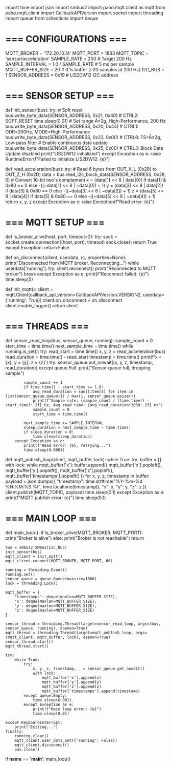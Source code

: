 


import time
import json
import smbus2
import paho.mqtt.client as mqtt
from paho.mqtt.client import CallbackAPIVersion
import socket
import threading
import queue
from collections import deque

# === CONFIGURATIONS ===
MQTT_BROKER = '172.20.10.14'
MQTT_PORT = 1883
MQTT_TOPIC = 'sensor/acceleration'
SAMPLE_RATE = 200  # Target 200 Hz
SAMPLE_INTERVAL = 1.0 / SAMPLE_RATE  # 5 ms per sample
MQTT_BUFFER_SIZE = 20  # 0.1s buffer (~20 samples at 200 Hz)
I2C_BUS = 1
SENSOR_ADDRESS = 0x19  # LIS2DW12 I2C address

# === SENSOR SETUP ===
def init_sensor(bus):
    try:
        # Soft reset
        bus.write_byte_data(SENSOR_ADDRESS, 0x21, 0x40)  # CTRL2: SOFT_RESET
        time.sleep(0.01)
        # Set range Â±2g, High-Performance, 200 Hz
        bus.write_byte_data(SENSOR_ADDRESS, 0x20, 0x44)  # CTRL1: ODR=200Hz, MODE=High-Performance
        bus.write_byte_data(SENSOR_ADDRESS, 0x23, 0x00)  # CTRL6: FS=Â±2g, Low-pass filter
        # Enable continuous data update
        bus.write_byte_data(SENSOR_ADDRESS, 0x25, 0x00)  # CTRL3: Block Data Update disabled
        print("LIS2DW12 initialized")
    except Exception as e:
        raise RuntimeError(f"Failed to initialize LIS2DW12: {e}")

def read_acceleration(bus):
    try:
        # Read 6 bytes from OUT_X_L (0x28) to OUT_Z_H (0x2D)
        data = bus.read_i2c_block_data(SENSOR_ADDRESS, 0x28, 6)
        # Convert 16-bit two's complement
        x = (data[1] << 8 | data[0]) if data[1] & 0x80 == 0 else -((~data[1] << 8 | ~data[0]) + 1)
        y = (data[3] << 8 | data[2]) if data[3] & 0x80 == 0 else -((~data[3] << 8 | ~data[2]) + 1)
        z = (data[5] << 8 | data[4]) if data[5] & 0x80 == 0 else -((~data[5] << 8 | ~data[4]) + 1)
        return x, y, z
    except Exception as e:
        raise Exception(f"Read error: {e}")

# === MQTT SETUP ===
def is_broker_alive(host, port, timeout=2):
    try:
        sock = socket.create_connection((host, port), timeout)
        sock.close()
        return True
    except Exception:
        return False

def on_disconnect(client, userdata, rc, properties=None):
    print("Disconnected from MQTT broker. Reconnecting...")
    while userdata['running']:
        try:
            client.reconnect()
            print("Reconnected to MQTT broker")
            break
        except Exception as e:
            print(f"Reconnect failed: {e}")
            time.sleep(5)

def init_mqtt():
    client = mqtt.Client(callback_api_version=CallbackAPIVersion.VERSION2, userdata={'running': True})
    client.on_disconnect = on_disconnect
    client.enable_logger()
    return client

# === THREADS ===
def sensor_read_loop(bus, sensor_queue, running):
    sample_count = 0
    start_time = time.time()
    next_sample_time = time.time()
    while running.is_set():
        try:
            read_start = time.time()
            x, y, z = read_acceleration(bus)
            read_duration = time.time() - read_start
            timestamp = time.time()
            print(f'x = {x}, y = {y}, z = {z}')
            try:
                sensor_queue.put_nowait((x, y, z, timestamp, read_duration))
            except queue.Full:
                print("Sensor queue full, dropping sample")
                

            sample_count += 1
            if time.time() - start_time >= 1.0:
                avg_read_duration = sum([item[4] for item in list(sensor_queue.queue)]) / max(1, sensor_queue.qsize())
                print(f"Sample rate: {sample_count / (time.time() - start_time):.2f} Hz, Avg read time: {avg_read_duration*1000:.2f} ms")
                sample_count = 0
                start_time = time.time()

            next_sample_time += SAMPLE_INTERVAL
            sleep_duration = next_sample_time - time.time()
            if sleep_duration > 0:
                time.sleep(sleep_duration)
        except Exception as e:
            print(f"Read error: {e}, retrying...")
            time.sleep(0.0001)

def mqtt_publish_loop(client, mqtt_buffer, lock):
    while True:
        try:
            buffer = []
            with lock:
                while mqtt_buffer['x']:
                    buffer.append((
                        mqtt_buffer['x'].popleft(),
                        mqtt_buffer['y'].popleft(),
                        mqtt_buffer['z'].popleft(),
                        mqtt_buffer['timestamps'].popleft()
                    ))
            for x, y, z, timestamp in buffer:
                payload = json.dumps({
                    "timestamp": time.strftime("%Y-%m-%d %H:%M:%S.%f", time.localtime(timestamp)),
                    "x": x,
                    "y": y,
                    "z": z
                })
                client.publish(MQTT_TOPIC, payload)
            time.sleep(0.1)
        except Exception as e:
            print(f"MQTT publish error: {e}")
            time.sleep(0.1)

# === MAIN LOOP ===
def main_loop():
    if is_broker_alive(MQTT_BROKER, MQTT_PORT):
        print("Broker is alive")
    else:
        print("Broker is not reachable")
        return

    bus = smbus2.SMBus(I2C_BUS)
    init_sensor(bus)
    mqtt_client = init_mqtt()
    mqtt_client.connect(MQTT_BROKER, MQTT_PORT, 60)

    running = threading.Event()
    running.set()
    sensor_queue = queue.Queue(maxsize=1000)
    lock = threading.Lock()

    mqtt_buffer = {
        'timestamps': deque(maxlen=MQTT_BUFFER_SIZE),
        'x': deque(maxlen=MQTT_BUFFER_SIZE),
        'y': deque(maxlen=MQTT_BUFFER_SIZE),
        'z': deque(maxlen=MQTT_BUFFER_SIZE)
    }

    sensor_thread = threading.Thread(target=sensor_read_loop, args=(bus, sensor_queue, running), daemon=True)
    mqtt_thread = threading.Thread(target=mqtt_publish_loop, args=(mqtt_client, mqtt_buffer, lock), daemon=True)
    sensor_thread.start()
    mqtt_thread.start()

    try:
        while True:
            try:
                x, y, z, timestamp, _ = sensor_queue.get_nowait()
                with lock:
                    mqtt_buffer['x'].append(x)
                    mqtt_buffer['y'].append(y)
                    mqtt_buffer['z'].append(z)
                    mqtt_buffer['timestamps'].append(timestamp)
            except queue.Empty:
                time.sleep(0.001)
            except Exception as e:
                print(f"Main loop error: {e}")
                time.sleep(0.01)

    except KeyboardInterrupt:
        print("Exiting...")
    finally:
        running.clear()
        mqtt_client.user_data_set({'running': False})
        mqtt_client.disconnect()
        bus.close()

if __name__ == '__main__':
    main_loop()
